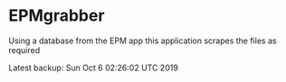 # EPMgrabber
Using a database from the EPM app this application scrapes the files as required


Latest backup: Sun Oct 6 02:26:02 UTC 2019
